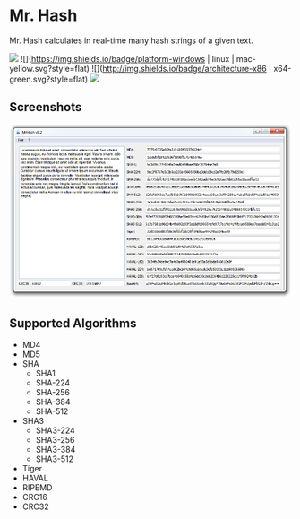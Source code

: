 # Mr. Hash
Mr. Hash calculates in real-time many hash strings of a given text.

![](http://img.shields.io/badge/version-v0.2.0-red.svg?style=flat) ![](https://img.shields.io/badge/platform-windows | linux | mac-yellow.svg?style=flat) ![](http://img.shields.io/badge/architecture-x86 | x64-green.svg?style=flat) ![](http://img.shields.io/badge/license-GPL%20v2-blue.svg?style=flat) 

## Screenshots
![](/doc/img/screenshot.png)

## Supported Algorithms

+ MD4
+ MD5
+ SHA
	+ SHA1
	+ SHA-224
	+ SHA-256
	+ SHA-384
	+ SHA-512
+ SHA3
	+ SHA3-224
	+ SHA3-256
	+ SHA3-384
	+ SHA3-512
+ Tiger
+ HAVAL
+ RIPEMD
+ CRC16
+ CRC32

